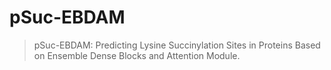 # pSuc-EBDAM
> pSuc-EBDAM: Predicting Lysine Succinylation Sites in Proteins Based on Ensemble Dense Blocks and Attention Module.
